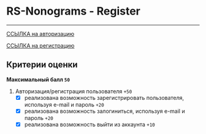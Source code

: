 # RS-Nonograms - Register

---

[ССЫЛКА на авторизацию](https://nlb-rs-nonogram.netlify.app/auth)

[ССЫЛКА на регистрацию](https://nlb-rs-nonogram.netlify.app/register)

## Критерии оценки

**Максимальный балл `50`**

1. Авторизация/регистрация пользователя `+50`
    - [x] реализована возможность зарегистрировать пользователя, используя e-mail и пароль `+20`
    - [x] реализована возможность залогиниться, используя e-mail и пароль `+20`
    - [x] реализована возможность выйти из аккаунта `+10`
